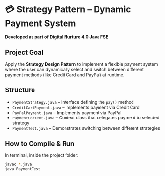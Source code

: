 # 💳 Strategy Pattern – Dynamic Payment System

**Developed as part of Digital Nurture 4.0 Java FSE**

##  Project Goal

Apply the **Strategy Design Pattern** to implement a flexible payment system where the user can dynamically select and switch between different payment methods (like Credit Card and PayPal) at runtime.

##  Structure

- `PaymentStrategy.java` – Interface defining the `pay()` method  
- `CreditCardPayment.java` – Implements payment via Credit Card  
- `PayPalPayment.java` – Implements payment via PayPal  
- `PaymentContext.java` – Context class that delegates payment to selected strategy  
- `PaymentTest.java` – Demonstrates switching between different strategies

##  How to Compile & Run

In terminal, inside the project folder:

```bash
javac *.java
java PaymentTest